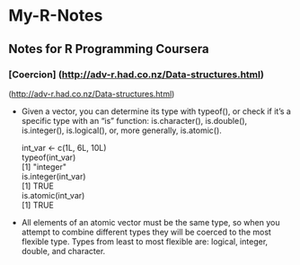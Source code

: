 # My-R-Notes
## Notes for R Programming Coursera
### [Coercion] (http://adv-r.had.co.nz/Data-structures.html) 
(http://adv-r.had.co.nz/Data-structures.html)

* Given a vector, you can determine its type with typeof(), or check if it’s a specific type 
with an “is” function: is.character(), is.double(), is.integer(), is.logical(), or, more generally, is.atomic().

  int_var <- c(1L, 6L, 10L)   
  typeof(int_var)   
  [1] "integer"   
  is.integer(int_var)   
  [1] TRUE   
  is.atomic(int_var)   
  [1] TRUE   

* All elements of an atomic vector must be the same type, so when you attempt to combine different types they will be coerced to the most flexible type. Types from least to most flexible are: logical, integer, double, and character. 
